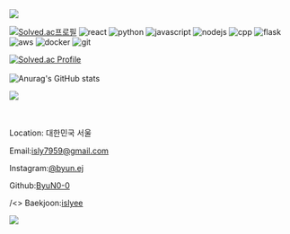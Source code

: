 <img src="https://capsule-render.vercel.app/api?type=waving&color=BDBDC8&height=150&section=header" />

[![Solved.ac프로필](http://mazassumnida.wtf/api/mini/generate_badge?boj=islyee)](https://solved.ac/profile/islyee)
<img src="https://img.shields.io/badge/React-61DAFB?style=flat&logo=React&logoColor=white" alt="react" />
<img src="https://img.shields.io/badge/Python-3776AB?style=flat&logo=Python&logoColor=white" alt="python" />
<img src="https://img.shields.io/badge/JavaScript-F7DF1E?style=flat&logo=javascript&logoColor=white" alt="javascript"/>
<img src="https://img.shields.io/badge/NodeJS-339933?style=flat&logo=nodedotjs&logoColor=white" alt="nodejs" />
<img src="https://img.shields.io/badge/cpp-00599C?style=flat&logo=cplusplus&logoColor=white" alt="cpp" />
<img src="https://img.shields.io/badge/Flask-000000?style=flat&logo=flask&logoColor=white" alt="flask" />
<img src="https://img.shields.io/badge/AWS-232F3E?style=flat&logo=amazonaws&logoColor=white" alt="aws" />
<img src="https://img.shields.io/badge/docker-2496ED?style=flat&logo=docker&logoColor=white" alt="docker" />
<img src="https://img.shields.io/badge/git-F05032?style=flat&logo=git&logoColor=white" alt="git" />

[![Solved.ac Profile](http://mazassumnida.wtf/api/v2/generate_badge?boj=islyee)](https://solved.ac/profile/islyee/)
<br><br>
![Anurag's GitHub stats](https://github-readme-stats.vercel.app/api?username=byun0-0&show_icons=true&theme=vue)

<a href="https://github.com/anuraghazra/github-readme-stats/"><img src="https://github-readme-stats.vercel.app/api/top-langs/?username=ByuN0-0"></a><br>
<br>
<br>

<p>Location: 대한민국 서울</p>
<p>Email:<a href="mailto:isly7959@gmail.com">isly7959@gmail.com</a></p>
<p>Instagram:<a href="https://www.instagram.com/byun.ej/" target="_blank" rel="noreferrer">@byun.ej</a></p>
<p>Github:<a href="https://github.com/ByuN0-0" target="_blank" rel="noreferrer">ByuN0-0</a></p>
<p>/&lt;&gt; Baekjoon:<a href="https://www.acmicpc.net/user/islyee" target="_blank" rel="noreferrer">islyee</a></p>
<img src="https://capsule-render.vercel.app/api?type=waving&color=BDBDC8&height=150&section=footer" />
